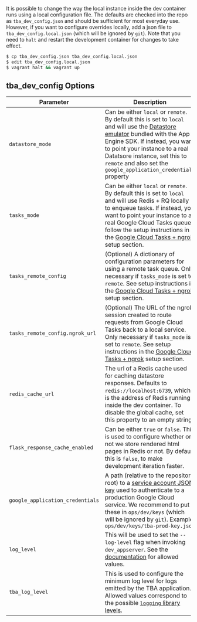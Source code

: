 It is possible to change the way the local instance inside the dev container runs using a local configuration file. The defaults are checked into the repo as `tba_dev_config.json` and should be sufficient for most everyday use. However, if you want to configure overrides locally, add a json file to `tba_dev_config.local.json` (which will be ignored by `git`). Note that you need to `halt` and restart the development container for changes to take effect.

```bash
$ cp tba_dev_config.json tba_dev_config.local.json
$ edit tba_dev_config.local.json
$ vagrant halt && vagrant up
```

## tba_dev_config Options

| Parameter | Description |
| --- | --- |
| `datastore_mode` | Can be either `local` or `remote`. By default this is set to `local` and will use the [Datastore emulator](https://cloud.google.com/datastore/docs/tools/datastore-emulator) bundled with the App Engine SDK. If instead, you want to point your instance to a real Datatsore instance, set this to `remote` and also set the `google_application_credentials` property |
| `tasks_mode` | Can be either `local` or `remote`. By default this is set to `local` and will use Redis + RQ locally to enqueue tasks. If instead, you want to point your instance to a real Google Cloud Tasks queue, follow the setup instructions in the [Google Cloud Tasks + ngrok](https://github.com/the-blue-alliance/the-blue-alliance/wiki/Queues-and-defer#google-cloud-tasks--ngrok) setup section. |
| `tasks_remote_config` | (Optional) A dictionary of configuration parameters for using a remote task queue. Only necessary if `tasks_mode` is set to `remote`. See setup instructions in the [Google Cloud Tasks + ngrok](https://github.com/the-blue-alliance/the-blue-alliance/wiki/Queues-and-defer#google-cloud-tasks--ngrok) setup section. |
| `tasks_remote_config.ngrok_url` | (Optional) The URL of the ngrok session created to route requests from Google Cloud Tasks back to a local service. Only necessary if `tasks_mode` is set to `remote`. See setup instructions in the [Google Cloud Tasks + ngrok](https://github.com/the-blue-alliance/the-blue-alliance/wiki/Queues-and-defer#google-cloud-tasks--ngrok) setup section. |
| `redis_cache_url` | The url of a Redis cache used for caching datastore responses. Defaults to `redis://localhost:6739`, which is the address of Redis running inside the dev container. To disable the global cache, set this property to an empty string. |
| `flask_response_cache_enabled` | Can be either `true` or `false`. This is used to configure whether or not we store rendered html pages in Redis or not. By default this is `false`, to make development iteration faster. |
| `google_application_credentials` | A path (relative to the repository root) to a [service account JSON key](https://cloud.google.com/iam/docs/creating-managing-service-account-keys) used to authenticate to a production Google Cloud service. We recommend to put these in `ops/dev/keys` (which will be ignored by `git`). Example: `ops/dev/keys/tba-prod-key.json` |
| `log_level` | This will be used to set the `--log-level` flag when invoking `dev_appserver`. See the [documentation](https://cloud.google.com/appengine/docs/standard/python3/tools/local-devserver-command) for allowed values. |
| `tba_log_level` | This is used to configure the minimum log level for logs emitted by the TBA application. Allowed values correspond to the possible [`logging` library levels](https://docs.python.org/2/library/logging.html#logging-levels). |
